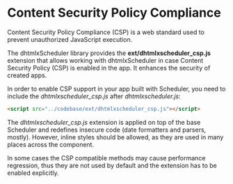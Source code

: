 Content Security Policy Compliance
====================================

Content Security Policy Compliance (CSP) is a web standard used to prevent unauthorized JavaScript execution. 

The dhtmlxScheduler library provides the **ext/dhtmlxscheduler_csp.js** extension that allows working with dhtmlxScheduler 
in case Content Security Policy (CSP) is enabled in the app. It enhances the security of created apps. 

In order to enable CSP support in your app built with Scheduler, you need to include the *dhtmlxscheduler_csp.js* after *dhtmlxscheduler.js*:

~~~html
<script src="../codebase/ext/dhtmlxscheduler_csp.js"></script>
~~~


The *dhtmlxscheduler_csp.js* extension is applied on top of the base Scheduler and redefines insecure code (date formatters and parsers, mostly).
However, inline styles should be allowed, as they are used in many places across the component. 

In some cases the CSP compatible methods may cause performance regression, thus they are not used by default and the extension has to be enabled explicitly.